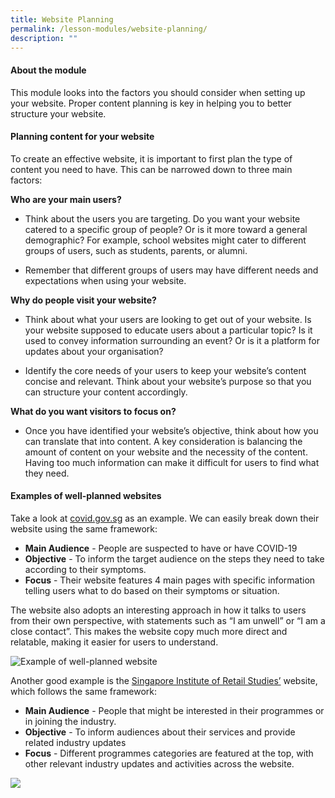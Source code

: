 ```yaml
---
title: Website Planning
permalink: /lesson-modules/website-planning/
description: ""
---
```

#### About the module ####
This module looks into the factors you should consider when setting up your website. Proper content planning is key in helping you to better structure your website.

#### Planning content for your website ####

To create an effective website, it is important to first plan the type of content you need to have. This can be narrowed down to three main factors:

**Who are your main users?**

*   Think about the users you are targeting. Do you want your website catered to a specific group of people? Or is it more toward a general demographic? For example, school websites might cater to different groups of users, such as students, parents, or alumni.
    
*   Remember that different groups of users may have different needs and expectations when using your website.
    

**Why do people visit your website?**
    

*   Think about what your users are looking to get out of your website. Is your website supposed to educate users about a particular topic? Is it used to convey information surrounding an event? Or is it a platform for updates about your organisation?
    
*   Identify the core needs of your users to keep your website’s content concise and relevant. Think about your website’s purpose so that you can structure your content accordingly.
    

**What do you want visitors to focus on?**
    

*   Once you have identified your website’s objective, think about how you can translate that into content. A key consideration is balancing the amount of content on your website and the necessity of the content. Having too much information can make it difficult for users to find what they need.


#### Examples of well-planned websites

Take a look at [covid.gov.sg](http://covid.gov.sg) as an example. We can easily break down their website using the same framework:

*   **Main Audience** - People are suspected to have or have COVID-19
*   **Objective** - To inform the target audience on the steps they need to take according to their symptoms.
*   **Focus** - Their website features 4 main pages with specific information telling users what to do based on their symptoms or situation.

The website also adopts an interesting approach in how it talks to users from their own perspective, with statements such as “I am unwell” or “I am a close contact”. This makes the website copy much more direct and relatable, making it easier for users to understand.

![Example of well-planned website]()

Another good example is the [Singapore Institute of Retail Studies’](https://www.sirs.edu.sg/) website, which follows the same framework:

*   **Main Audience** - People that might be interested in their programmes or in joining the industry.
*   **Objective** - To inform audiences about their services and provide related industry updates
*   **Focus** - Different programmes categories are featured at the top, with other relevant industry updates and activities across the website.

![](https://i.imgur.com/GYjFOTS.png)